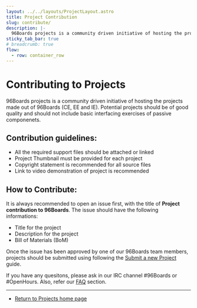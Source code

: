 ```yaml
---
layout: ../../layouts/ProjectLayout.astro
title: Project Contribution
slug: contribute/
description: |-
  96Boards projects is a community driven initiative of hosting the projects made out of 96Boards (CE, EE and IE).Potential projects should be of good quality and should not include basic interfacing exercises of passive componenets.
sticky_tab_bar: true
# breadcrumb: true
flow:
  - row: container_row
---
```


# Contributing to Projects

96Boards projects is a community driven initiative of hosting the projects made out of 96Boards (CE, EE and IE).
Potential projects should be of good quality and should not include basic interfacing exercises
of passive componenets.

## Contribution guidelines:

- All the required support files should be attached or linked
- Project Thumbnail must be provided for each project
- Copyright statement is recommended for all source files
- Link to video demonstration of project is recommended

## How to Contribute:

It is always recommended to open an issue first, with the title of **Project contribution to 96Boards**.
The issue should have the following informations:

- Title for the project
- Description for the project
- Bill of Materials (BoM)

Once the issue has been approved by one of our 96Boards team members, projects should be submitted using
following the [Submit a new Project](/projects/submit/) guide.

If you have any quesitons, please ask in our IRC channel #96Boards or #OpenHours. Also, refer our [FAQ](../faq/) section.

---

- [Return to Projects home page](../)
